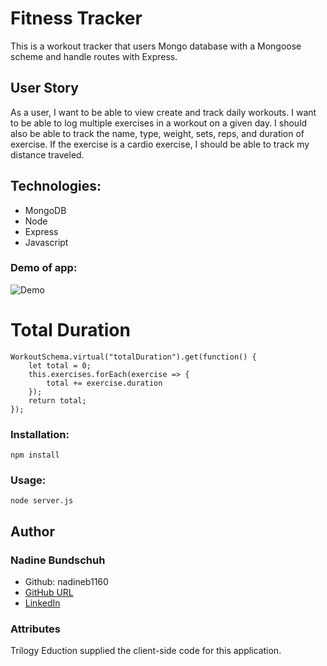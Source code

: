 # Fitness Tracker

This is a workout tracker that users Mongo database with a Mongoose scheme and handle routes with Express. 

## User Story

As a user, I want to be able to view create and track daily workouts. I want to be able to log multiple exercises in a workout on a given day. I should also be able to track the name, type, weight, sets, reps, and duration of exercise. If the exercise is a cardio exercise, I should be able to track my distance traveled.

## Technologies:

- MongoDB
- Node
- Express
- Javascript

### Demo of app:

![Demo](./public/images/FitnessTracker.gif)

# Total Duration

```
WorkoutSchema.virtual("totalDuration").get(function() {
    let total = 0;
    this.exercises.forEach(exercise => {
        total += exercise.duration
    });
    return total;
});
```


### Installation:

```
npm install
```

### Usage:

```
node server.js
```

## Author

### Nadine Bundschuh

- Github: nadineb1160
- [GitHub URL](https://github.com/nadineb1160)
- [LinkedIn](https://www.linkedin.com/in/nadine-bundschuh-731233b9)

### Attributes
Trilogy Eduction supplied the client-side code for this application.